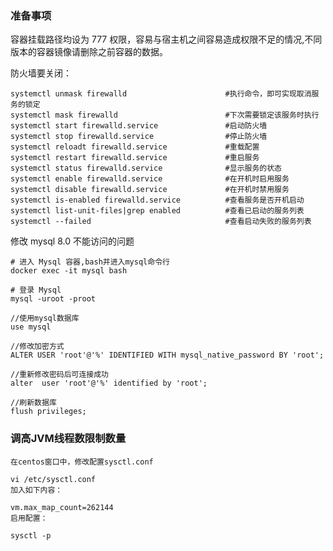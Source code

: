 ### 准备事项

容器挂载路径均设为 777 权限，容易与宿主机之间容易造成权限不足的情况,不同版本的容器镜像请删除之前容器的数据。

防火墙要关闭：

    systemctl unmask firewalld                      #执行命令，即可实现取消服务的锁定
    systemctl mask firewalld                        #下次需要锁定该服务时执行
    systemctl start firewalld.service               #启动防火墙  
    systemctl stop firewalld.service                #停止防火墙  
    systemctl reloadt firewalld.service             #重载配置
    systemctl restart firewalld.service             #重启服务
    systemctl status firewalld.service              #显示服务的状态
    systemctl enable firewalld.service              #在开机时启用服务
    systemctl disable firewalld.service             #在开机时禁用服务
    systemctl is-enabled firewalld.service          #查看服务是否开机启动
    systemctl list-unit-files|grep enabled          #查看已启动的服务列表
    systemctl --failed                              #查看启动失败的服务列表

修改 mysql 8.0 不能访问的问题

    # 进入 Mysql 容器,bash并进入mysql命令行
    docker exec -it mysql bash
    
    # 登录 Mysql
    mysql -uroot -proot
    
    //使用mysql数据库
    use mysql
    
    //修改加密方式
    ALTER USER 'root'@'%' IDENTIFIED WITH mysql_native_password BY 'root';
    
    //重新修改密码后可连接成功
    alter  user 'root'@'%' identified by 'root';
    
    //刷新数据库
    flush privileges;

### 调高JVM线程数限制数量

    在centos窗口中，修改配置sysctl.conf
    
    vi /etc/sysctl.conf
    加入如下内容：
    
    vm.max_map_count=262144
    启用配置：
    
    sysctl -p
